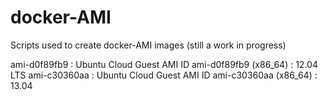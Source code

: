 docker-AMI
==========

Scripts used to create docker-AMI images (still a work in progress)


ami-d0f89fb9 : Ubuntu Cloud Guest AMI ID ami-d0f89fb9 (x86_64) : 12.04 LTS
ami-c30360aa : Ubuntu Cloud Guest AMI ID ami-c30360aa (x86_64) : 13.04